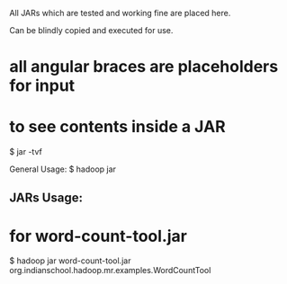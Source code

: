 All JARs which are tested and working fine are placed here.

Can be blindly copied and executed for use.

# all angular braces are placeholders for input <give-me-a-value-here>

# to see contents inside a JAR
$ jar -tvf <jar-file-name>

General Usage:
$ hadoop jar <jar-file-name> <full-qualified-class-name> <input-file-path> <output-file-path>


JARs Usage:
-----------

# for word-count-tool.jar
$ hadoop jar word-count-tool.jar org.indianschool.hadoop.mr.examples.WordCountTool <input-file> <output-file>
